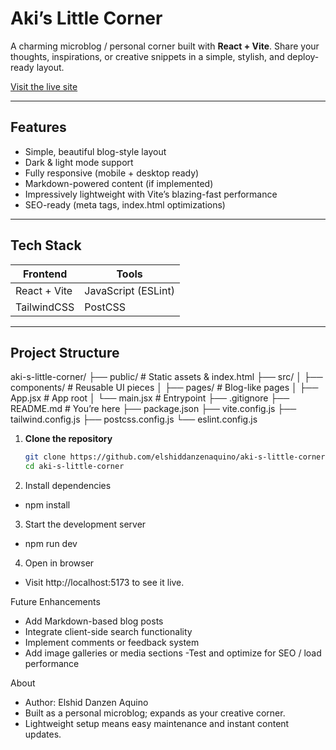 # Aki’s Little Corner

A charming microblog / personal corner built with **React + Vite**. Share your thoughts, inspirations, or creative snippets in a simple, stylish, and deploy-ready layout.

[Visit the live site](https://aki-s-little-corner.vercel.app)

---

##  Features

- Simple, beautiful blog-style layout  
- Dark & light mode support  
- Fully responsive (mobile + desktop ready)  
- Markdown-powered content (if implemented)  
- Impressively lightweight with Vite’s blazing-fast performance  
- SEO-ready (meta tags, index.html optimizations)

---

##  Tech Stack

| Frontend        | Tools         |
|-----------------|---------------|
| React + Vite    | JavaScript (ESLint) |
| TailwindCSS     | PostCSS        |

---

##  Project Structure
aki-s-little-corner/
├── public/ # Static assets & index.html
├── src/
│ ├── components/ # Reusable UI pieces
│ ├── pages/ # Blog-like pages
│ ├── App.jsx # App root
│ └── main.jsx # Entrypoint
├── .gitignore
├── README.md # You’re here
├── package.json
├── vite.config.js
├── tailwind.config.js
├── postcss.config.js
└── eslint.config.js

1. **Clone the repository**  
   ```bash
   git clone https://github.com/elshiddanzenaquino/aki-s-little-corner.git
   cd aki-s-little-corner
2. Install dependencies
  - npm install

3. Start the development server
  - npm run dev
4. Open in browser
  - Visit http://localhost:5173 to see it live.

Future Enhancements
  - Add Markdown-based blog posts
  - Integrate client-side search functionality
  - Implement comments or feedback system
  - Add image galleries or media sections
  -Test and optimize for SEO / load performance

About
  - Author: Elshid Danzen Aquino
  - Built as a personal microblog; expands as your creative corner.
  - Lightweight setup means easy maintenance and instant content updates.
